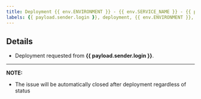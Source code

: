 ```yaml
---
title: Deployment {{ env.ENVIRONMENT }} - {{ env.SERVICE_NAME }} - {{ payload.sender.login }}
labels: {{ payload.sender.login }}, deployment, {{ env.ENVIRONMENT }}, {{ env.SERVICE_NAME }}
---
```


## Details

- Deployment requested from **{{ payload.sender.login }}**.

---

**NOTE:** 
- The issue will be automatically closed after deployment regardless of status
